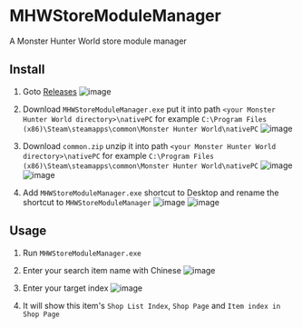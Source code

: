 # MHWStoreModuleManager

A Monster Hunter World store module manager

## Install
1. Goto [Releases](https://github.com/Jimmy01240397/MHWStoreModuleManager/releases)
![image](https://github.com/Jimmy01240397/MHWStoreModuleManager/assets/57281249/8500c9bf-fdfe-4f06-a3f9-5befd560fea8)

2. Download `MHWStoreModuleManager.exe` put it into path `<your Monster Hunter World directory>\nativePC` for example `C:\Program Files (x86)\Steam\steamapps\common\Monster Hunter World\nativePC`
![image](https://github.com/Jimmy01240397/MHWStoreModuleManager/assets/57281249/2362fbf7-b1ea-47bc-9551-eb043ee98f70)

3. Download `common.zip` unzip it into path `<your Monster Hunter World directory>\nativePC` for example `C:\Program Files (x86)\Steam\steamapps\common\Monster Hunter World\nativePC`
![image](https://github.com/Jimmy01240397/MHWStoreModuleManager/assets/57281249/b9f54deb-cf4a-429f-a73a-42f8791db4fd)
![image](https://github.com/Jimmy01240397/MHWStoreModuleManager/assets/57281249/d2ee2e12-bd11-422d-9b7f-8f4defee99c7)

4. Add `MHWStoreModuleManager.exe` shortcut to Desktop and rename the shortcut to `MHWStoreModuleManager`
![image](https://github.com/Jimmy01240397/MHWStoreModuleManager/assets/57281249/b7f5d7dc-19bd-452b-a0d9-1584bcfccd95)
![image](https://github.com/Jimmy01240397/MHWStoreModuleManager/assets/57281249/6a20e0cb-766f-4a53-8b4b-fb3efb500aae)

## Usage
1. Run `MHWStoreModuleManager.exe`

2. Enter your search item name with Chinese
![image](https://github.com/Jimmy01240397/MHWStoreModuleManager/assets/57281249/a3d84d09-9438-4918-880a-81b3b45e775b)

3. Enter your target index
![image](https://github.com/Jimmy01240397/MHWStoreModuleManager/assets/57281249/209d0787-e688-4477-afb9-edee94d299a9)

4. It will show this item's `Shop List Index`, `Shop Page` and `Item index in Shop Page`

